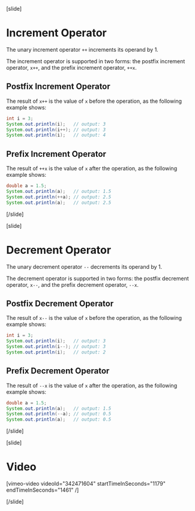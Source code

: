 [slide]
# Increment Operator
The unary increment operator `++` increments its operand by 1.

The increment operator is supported in two forms: the postfix increment operator, `x++`, and the prefix increment operator, `++x`.

## Postfix Increment Operator
The result of `x++` is the value of `x` before the operation, as the following example shows:
```java
int i = 3;
System.out.println(i);   // output: 3
System.out.println(i++); // output: 3
System.out.println(i);   // output: 4
```

## Prefix Increment Operator
The result of `++x` is the value of `x` after the operation, as the following example shows:
```java
double a = 1.5;
System.out.println(a);   // output: 1.5
System.out.println(++a); // output: 2.5
System.out.println(a);   // output: 2.5
```
[/slide]

[slide]
# Decrement Operator

The unary decrement operator `--` decrements its operand by 1.

The decrement operator is supported in two forms: the postfix decrement operator, `x--`, and the prefix decrement operator, `--x`.

## Postfix Decrement Operator
The result of `x--` is the value of `x` before the operation, as the following example shows:
```java
int i = 3;
System.out.println(i);   // output: 3
System.out.println(i--); // output: 3
System.out.println(i);   // output: 2
```

## Prefix Decrement Operator
The result of `--x` is the value of `x` after the operation, as the following example shows:
```java
double a = 1.5;
System.out.println(a);   // output: 1.5
System.out.println(--a); // output: 0.5
System.out.println(a);   // output: 0.5
```
[/slide]

[slide]
# Video

[vimeo-video videoId="342471604" startTimeInSeconds="1179" endTimeInSeconds="1461" /]

[/slide]